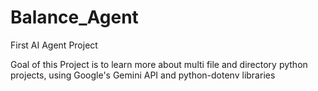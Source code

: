 # Balance_Agent
First AI Agent Project

Goal of this Project is to learn more about multi file and directory python projects, using Google's Gemini API and python-dotenv libraries

